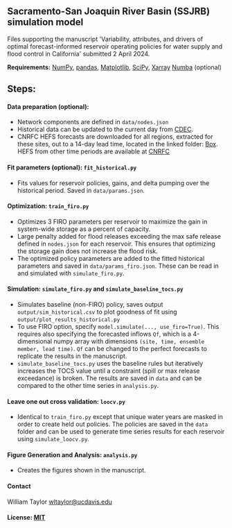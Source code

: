 ## Sacramento-San Joaquin River Basin (SSJRB) simulation model
Files supporting the manuscript 'Variability, attributes, and drivers of optimal forecast-informed reservoir operating policies for water supply and flood control in California' submitted 2 April 2024.

**Requirements:** [NumPy](http://www.numpy.org/), [pandas](http://pandas.pydata.org/), [Matplotlib](http://matplotlib.org/), [SciPy](https://www.scipy.org/), [Xarray](https://docs.xarray.dev/en/stable/) [Numba](http://numba.pydata.org/) (optional)

## Steps:

#### Data preparation (optional):
* Network components are defined in `data/nodes.json`
* Historical data can be updated to the current day from [CDEC](https://cdec.water.ca.gov/).
* CNRFC HEFS forecasts are downloaded for all regions, extracted for these sites, out to a 14-day lead time, located in the linked folder: [Box](https://ucdavis.box.com/s/hj1q0o8xhqrr6dyhxyreqwrkqzhupfbw). HEFS from other time periods are available at [CNRFC](https://www.cnrfc.noaa.gov/)

#### Fit parameters (optional): `fit_historical.py`
* Fits values for reservoir policies, gains, and delta pumping over the historical period. Saved in `data/params.json`.

#### Optimization: `train_firo.py`
* Optimizes 3 FIRO parameters per reservoir to maximize the gain in system-wide storage as a percent of capacity.
* Large penalty added for flood releases exceeding the max safe release defined in `nodes.json` for each reservoir. This ensures that optimizing the storage gain does not increase the flood risk.
* The optimized policy parameters are added to the fitted historical parameters and saved in `data/params_firo.json`. These can be read in and simulated with `simulate_firo.py`.

#### Simulation: `simulate_firo.py` and `simulate_baseline_tocs.py`
* Simulates baseline (non-FIRO) policy, saves output `output/sim_historical.csv` to plot goodness of fit using `output/plot_results_historical.py`
* To use FIRO option, specify `model.simulate(..., use_firo=True)`. This requires also specifying the forecasted inflows `Qf`, which is a 4-dimensional numpy array with dimensions `(site, time, ensemble member, lead time)`. `Qf` can be changed to the perfect forecasts to replicate the results in the manuscript.
* `simulate_baseline_tocs.py` uses the baseline rules but iteratively increases the TOCS value until a constraint (spill or max release exceedance) is broken. The results are saved in  `data` and can be compared to the other time series in `analysis.py`.

#### Leave one out cross validation: `loocv.py`
* Identical to `train_firo.py` except that unique water years are masked in order to create held out policies. The policies are saved in the `data` folder and can be used to generate time series results for each reservoir using `simulate_loocv.py`.

#### Figure Generation and Analysis: `analysis.py`
* Creates the figures shown in the manuscript.

#### Contact
William Taylor wltaylor@ucdavis.edu

#### License: [MIT](LICENSE.md)
